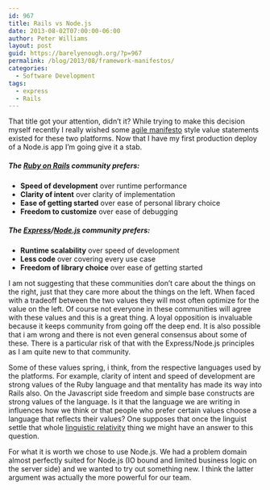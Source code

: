 ```yaml
---
id: 967
title: Rails vs Node.js
date: 2013-08-02T07:00:00-06:00
author: Peter Williams
layout: post
guid: https://barelyenough.org/?p=967
permalink: /blog/2013/08/framework-manifestos/
categories:
  - Software Development
tags:
  - express
  - Rails
---
```

That title got your attention, didn&#8217;t it? While trying to make this decision myself recently I really wished some [agile manifesto](http://agilemanifesto.org/) style value statements existed for these two platforms. Now that I have my first production deploy of a Node.is app I&#8217;m going give it a stab.

##### The [Ruby on Rails](http://rubyonrails.org) community prefers:

  * **Speed of development** over runtime performance
  * **Clarity of intent** over clarity of implementation
  * **Ease of getting started** over ease of personal library choice
  * **Freedom to customize** over ease of debugging

##### The [Express](http://expressjs.com)/[Node.js](http://nodejs.org) community prefers:

  * **Runtime scalability** over speed of development
  * **Less code** over covering every use case
  * **Freedom of library choice** over ease of getting started

I am not suggesting that these communities don&#8217;t care about the things on the right, just that they care more about the things on the left. When faced with a tradeoff between the two values they will most often optimize for the value on the left. Of course not everyone in these communities will agree with these values and this is a great thing. A loyal opposition is invaluable because it keeps community from going off the deep end. It is also possible that i am wrong and there is not even general consensus about some of these. There is a particular risk of that with the Express/Node.js principles as I am quite new to that community.

Some of these values spring, i think, from the respective languages used by the platforms. For example, clarity of intent and speed of development are strong values of the Ruby language and that mentality has made its way into Rails also. On the Javascript side freedom and simple base constructs are strong values of the language. Is it that the language we are writing in influences how we think or that people who prefer certain values choose a language that reflects their values? One supposes that once the linguist settle that whole [linguistic relativity](http://en.m.wikipedia.org/wiki/Linguistic_relativity) thing we might have an answer to this question.

For what it is worth we chose to use Node.js. We had a problem domain almost perfectly suited for Node.js (IO bound and limited business logic on the server side) and we wanted to try out something new. I think the latter argument was actually the more powerful for our team.